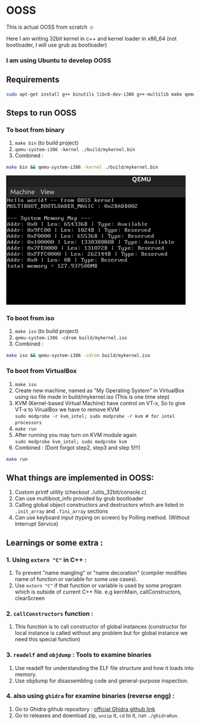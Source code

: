 # OOSS
This is actual OOSS from scratch ☺️

Here I am writing 32bit kernel in c++ and kernel loader in x86_64 (not bootloader, I will use grub as bootloader)

### I am using Ubuntu to develop OOSS
## Requirements 
```bash
sudo apt-get install g++ binutils libc6-dev-i386 g++-multilib make qemu-system-x86 mtools xorriso grub-pc-bin
``` 

## Steps to run OOSS
### To boot from binary
1. ```make bin``` (to build project)
2. ```qemu-system-i386 -kernel ./build/mykernel.bin ```
3. Combined :
```bash
make bin && qemu-system-i386 -kernel ./build/mykernel.bin
```
![alt text](./ScreenShots/image.png)

### To boot from iso
1. ```make iso``` (to build project)
2. ```qemu-system-i386 -cdrom build/mykernel.iso```
3. Combined :
```bash
make iso && qemu-system-i386 -cdrom build/mykernel.iso
```
### To boot from VirtualBox
1. ```make iso```
2. Create new machine, named as "My Operating System" in VirtualBox using iso file made in build/mykernel.iso (This is one time step)
3. KVM (Kernel-based Virtual Machine) have control on VT-x, So to give VT-x to VirualBox we have to remove KVM <br>
    ```sudo modprobe -r kvm_intel; sudo modprobe -r kvm # for intel processors```
4. ```make run```
5. After running you may turn on KVM module again <br>
    ```sudo modprobe kvm_intel; sudo modprobe kvm```
6. Combined : (Dont forgot step2, step3 and step 5!!!)
```bash
make run
```

## What things are implemented in OOSS:
1. Custom printf utility (checkout ./utils_32bit/console.c)
2. Can use multiboot_info provided by grub bootloader
3. Calling global object constructors and destructors which are listed in ```.init_array``` and ```.fini_array``` sections
4. Can use keyboard input (typing on screen) by Polling method. (Without Interrupt Service)

## Learnings or some extra :
### 1. Using ```extern "C"``` in C++ :
1. To prevent "name mangling" or "name decoration" (compiler modifies name of function or variable for some use cases).
2. Use ```extern "C"``` if that function or variable is used by some program which is outside of current C++ file. e.g kernMain, callConstructors, clearScreen
### 2. ```callConstructors``` function :
1. This function is to call constructor of global instances (constructor for local instance is called without any problem but for global instance we need this special function)
### 3.  ```readelf``` and ```objdump``` : Tools to examine binaries
1. Use readelf for understanding the ELF file structure and how it loads into memory. 
2. Use objdump for disassembling code and general-purpose inspection.
### 4. also using ```ghidra``` for examine binaries (reverse engg) :
1. Go to Ghidra github repository : [official Ghidra github link](https://github.com/NationalSecurityAgency/ghidra)
2. Go to releases and download zip, ```unzip``` it, ```cd``` to it, run ```./ghidraRun```. 